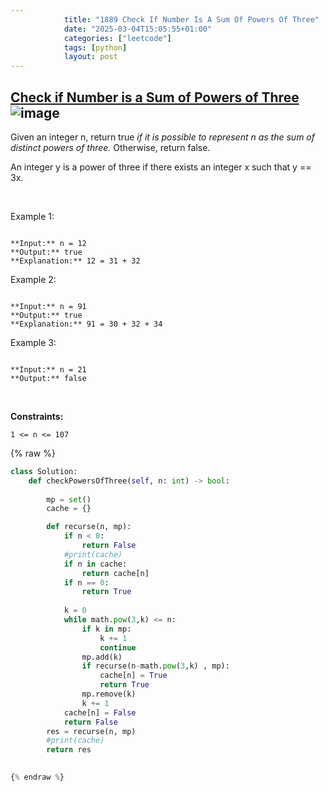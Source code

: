 ```yaml
---
            title: "1889 Check If Number Is A Sum Of Powers Of Three"
            date: "2025-03-04T15:05:55+01:00"
            categories: ["leetcode"]
            tags: [python]
            layout: post
---
```

            
## [Check if Number is a Sum of Powers of Three](https://leetcode.com/problems/check-if-number-is-a-sum-of-powers-of-three) ![image](https://img.shields.io/badge/Difficulty-Medium-orange)

Given an integer n, return true *if it is possible to represent *n* as the sum of distinct powers of three.* Otherwise, return false.

An integer y is a power of three if there exists an integer x such that y == 3x.

 

Example 1:

```

**Input:** n = 12
**Output:** true
**Explanation:** 12 = 31 + 32

```

Example 2:

```

**Input:** n = 91
**Output:** true
**Explanation:** 91 = 30 + 32 + 34

```

Example 3:

```

**Input:** n = 21
**Output:** false

```

 

**Constraints:**

	1 <= n <= 107

{% raw %}
```python
class Solution:
    def checkPowersOfThree(self, n: int) -> bool:
        
        mp = set()
        cache = {}

        def recurse(n, mp):
            if n < 0:
                return False
            #print(cache)
            if n in cache:
                return cache[n]
            if n == 0:
                return True
            
            k = 0
            while math.pow(3,k) <= n:
                if k in mp:
                    k += 1
                    continue
                mp.add(k)
                if recurse(n-math.pow(3,k) , mp):
                    cache[n] = True
                    return True
                mp.remove(k)
                k += 1
            cache[n] = False
            return False
        res = recurse(n, mp)
        #print(cache)
        return res

        
{% endraw %}
